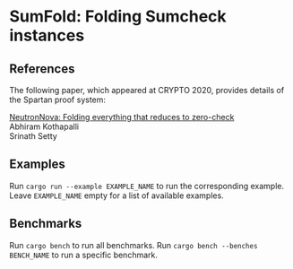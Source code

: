 # SumFold: Folding Sumcheck instances

## References
The following paper, which appeared at CRYPTO 2020, provides details of the Spartan proof system:

[NeutronNova: Folding everything that reduces to zero-check](https://eprint.iacr.org/2024/1606) \
Abhiram Kothapalli \
Srinath Setty

## Examples

Run `cargo run --example EXAMPLE_NAME` to run the corresponding example. Leave `EXAMPLE_NAME` empty for a list of available examples.

## Benchmarks

Run `cargo bench` to run all benchmarks. Run `cargo bench --benches BENCH_NAME` to run a specific benchmark.
